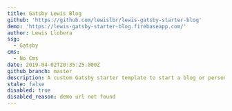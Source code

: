 ```yaml
---
title: Gatsby Lewis Blog
github: 'https://github.com/lewislbr/lewis-gatsby-starter-blog'
demo: 'https://lewis-gatsby-starter-blog.firebaseapp.com/'
author: Lewis Llobera
ssg:
  - Gatsby
cms:
  - No Cms
date: 2019-04-02T20:35:25.000Z
github_branch: master
description: A custom Gatsby starter template to start a blog or personal website.
stale: false
disabled: true
disabled_reason: demo url not found
---
```


